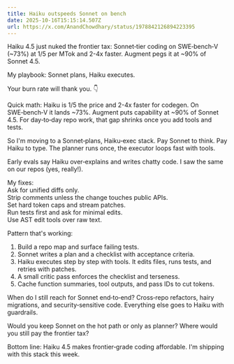 ```yaml
---
title: Haiku outspeeds Sonnet on bench
date: 2025-10-16T15:15:14.507Z
url: https://x.com/AnandChowdhary/status/1978842126894223395
---
```


Haiku 4.5 just nuked the frontier tax: Sonnet‑tier coding on SWE‑bench‑V (\~73%) at $1/$5 per MTok and 2-4x faster. Augment pegs it at \~90% of Sonnet 4.5.  
  
My playbook: Sonnet plans, Haiku executes.  
  
Your burn rate will thank you. 👇  
  
Quick math: Haiku is 1/5 the price and 2-4x faster for codegen. On SWE‑bench‑V it lands \~73%. Augment puts capability at \~90% of Sonnet 4.5\. For day‑to‑day repo work, that gap shrinks once you add tools and tests.  
  
So I'm moving to a Sonnet‑plans, Haiku‑exec stack. Pay Sonnet to think. Pay Haiku to type. The planner runs once, the executor loops fast with tools.  
  
Early evals say Haiku over‑explains and writes chatty code. I saw the same on our repos (yes, really!).  
  
My fixes:  
Ask for unified diffs only.  
Strip comments unless the change touches public APIs.  
Set hard token caps and stream patches.  
Run tests first and ask for minimal edits.  
Use AST edit tools over raw text.  
  
Pattern that's working:  
1) Build a repo map and surface failing tests.  
2) Sonnet writes a plan and a checklist with acceptance criteria.  
3) Haiku executes step by step with tools. It edits files, runs tests, and retries with patches.  
4) A small critic pass enforces the checklist and terseness.  
5) Cache function summaries, tool outputs, and pass IDs to cut tokens.  
  
When do I still reach for Sonnet end‑to‑end? Cross‑repo refactors, hairy migrations, and security‑sensitive code. Everything else goes to Haiku with guardrails.  
  
Would you keep Sonnet on the hot path or only as planner? Where would you still pay the frontier tax?  
  
Bottom line: Haiku 4.5 makes frontier‑grade coding affordable. I'm shipping with this stack this week.
